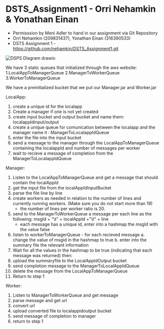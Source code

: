 # DSTS_Assignment1 - Orri Nehamkin & Yonathan Einan
* Permisssion by Meni Adler to hand in our assignment via Git Repository
* Orri Nehamkin (209831437), Yonathan Einan (316390533)
* DSTS Assignment 1  - https://github.com/nehamkin/DSTS_Assignment1.git

![DSPS DIagram drawio](https://user-images.githubusercontent.com/73988005/145674805-57e8f92d-a2fb-4965-9569-488ac3fdb59a.png)

We have 3 static queues that initialized through the aws website:
1.LocalAppToManagerQueue
2.ManagerToWorkerQueue
3.WorkerToManagerQueue

We have a preinitialized bucket that we put our Manager.jar and Worker.jar

LocalApp:
1. create a unique id for the localapp
2. Create a manager if one is not yet created
3. create input bucket and output bucket and name them: localappIdinput/output
4. create a unique queue for comunication between the localapp and the manager name it : ManagerToLocalappIdQueue
5. enter the file into the input bucket
6. send a message to the manager through the LocalAppToManagerQueue containing the localappId and number of messages per worker 
7. wait to recieve a message of completion from the ManagerToLocalappIdQueue

Manager:
1. Listen to the LocalAppToManagerQueue and get a message that should contain the localAppId
2. get the input file from the localAppIdInputBucket
3. parse the file line by line
4. create workers as needed in relation to the number of lines and currently running workers. (Make sure you do not start more than 19)
    * the number of lines per worker ratio is 20.
5. send to the ManagerToWorkerQueue a message per each line as the following: msgId + "\t" + localAppId +"\t" + line
    * each message has a unique id, enter into a hashmap the msgId with the value false
6. listen to workerToManagerQueue - for each recieved message
    a. change the value of msgid in the hashmap to true
    b. enter into the summary file the relevant information
7. Wait for all the values in the hashmap to be true (indicating that each message was returned) then:
8. upload the summaryfile to the LocalAppIdOutput bucket
9. send completion message to the ManagerToLocalAppIdQueue
10. delete the message from the LocalAppToManagerQueue
11. Return to step 1

Worker:
1. Listen to ManagerToWorkerQueue and get message
2. parse message and get url
3. convert url
4. upload converted file to localappidoutput bucket
5. send message of completion to manager
6. return to step 1
